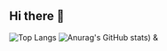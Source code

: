 ## Hi there 👋

![Top Langs](https://github-readme-stats.vercel.app/api/top-langs/?username=Bpost129&layout=compact&bg_color=283749&title_color=42B883&text_color=ffffff&line_height=50)  ![Anurag's GitHub stats](https://github-readme-stats.vercel.app/api?username=Bpost129&show_icons=true&theme=vue-dark&rank_icon=github&ring_color=F1E05A&hide=issues&icon_color=F1E05A&custom_title=Billy's%20GitHub%20Stats))
&
<!--
**Bpost129/Bpost129** is a ✨ _special_ ✨ repository because its `README.md` (this file) appears on your GitHub profile.

Here are some ideas to get you started:

- 🔭 I’m currently working on ...
- 🌱 I’m currently learning ...
- 👯 I’m looking to collaborate on ...
- 🤔 I’m looking for help with ...
- 💬 Ask me about ...
- 📫 How to reach me: ...
- 😄 Pronouns: ...
- ⚡ Fun fact: ...
-->
